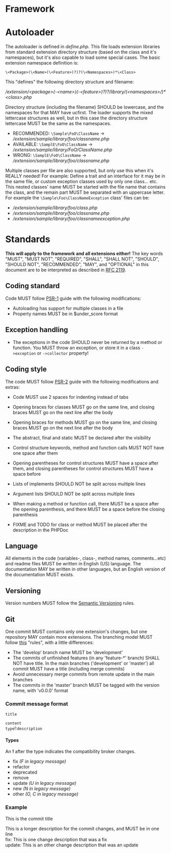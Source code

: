 Framework
======

# Autoloader
The autoloader is defined in *define.php*. This file loads extension libraries from standard extension directory
structure (based on the class and it's namespaces), but it's also capable to load some special cases. The basic extension
namespace definition is:

  `\<Package>(\<Name>(\<Feature>)?)?(\<Namespaces>)*\<Class>`

This "defines" the following directory structure and filename: 

  */extension/\<package\>(-\<name\>)(-\<feature\>)?)?/library/(\<namespaces\>/)\*\<class\>.php*
  
Directory structure (including the filename) SHOULD be lowercase, and the namespaces for that MAY have ucfirst.
The loader supports the mixed lettercase structures as well, but in this case the directory structure lettercase MUST
be the same as the namespaces.

 - RECOMMENDED: `\Sample\FoO\ClassName` -\> */extension/sample/library/foo/classname.php*
 - AVAILABLE: `\SamplE\FoO\ClassName` -\> */extension/sample/library/FoO/ClassName.php*
 - WRONG: `\SamplE\FoO\ClassName` -\> */extension/sample/library/foo/classname.php*
 
Multiple classes per file are also supported, but only use this when it's REALLY needed\! For example: Define a trait
and an interface for it may be in the same file, or custom exception classes used by only one class... etc.
This nested classes' name MUST be started with the file name that contains the class, and the remain part MUST be separated with
an uppercase letter. For example the `\Sample\Foo\ClassNameException` class' files can be:
 
  - */extension/sample/library/foo/class.php*
  - */extension/sample/library/foo/classname.php*
  - */extension/sample/library/foo/classnameexception.php*

# Standards
**This will apply to the framework and all extensions either\!**
The key words "MUST", "MUST NOT", "REQUIRED", "SHALL", "SHALL NOT", "SHOULD", "SHOULD NOT", "RECOMMENDED", "MAY", and
"OPTIONAL" in this document are to be interpreted as described in [RFC 2119](http://tools.ietf.org/html/rfc2119).

## Coding standard
Code MUST follow [PSR-1](http://www.php-fig.org/psr/psr-1/ "PSR-1") guide with the following modifications: 

 - Autoloading has support for multiple classes in a file
 - Property names MUST be in $under\_score format

## Exception handling
 
 - The exceptions in the code SHOULD never be returned by a method or function. You MUST throw an exception, or store it in 
   a class `->exception` or `->collector` property\!

## Coding style
The code MUST follow [PSR-2](http://www.php-fig.org/psr/psr-2/ "PSR-2") guide with the following modifications and extras:

 - Code MUST use 2 spaces for indenting instead of tabs
 - Opening braces for classes MUST go on the same line, and closing braces MUST go on the next line after the body
 - Opening braces for methods MUST go on the same line, and closing braces MUST go on the next line after the body
 - The abstract, final and static MUST be declared after the visibility
 - Control structure keywords, method and function calls MUST NOT have one space after them
 - Opening parentheses for control structures MUST have a space after them, and closing parentheses for control structures MUST have a space before
 - Lists of implements SHOULD NOT be split across multiple lines
 - Argument lists SHOULD NOT be split across multiple lines
 - When making a method or function call, there MUST be a space after the opening parenthesis, and there MUST be a space before the closing parenthesis
 
 - FIXME and TODO for class or method MUST be placed after the description in the PHPDoc

## Language
All elements in the code (variables-, class-, method names, comments...etc) and readme files MUST be written in
English (US) language. The documentation MAY be written in other languages, but an English version of the documentation
MUST exists.  

## Versioning
Version numbers MUST follow the [Semantic Versioning](http://semver.org/) rules. 

## Git
One commit MUST contains only one extension's changes, but one repository MAY contain more extensions. The branching
model MUST follow [this](http://nvie.com/posts/a-successful-git-branching-model/) "rules", with a little differences:

 - The 'develop' branch name MUST be 'development'
 - The commits of unfinished features (in any 'feature-*' branch) SHALL NOT have title. In the main branches ('development'
   or 'master') all commit MUST have a title (including merge commits)
 - Avoid unnecessary merge commits from remote update in the main branches
 - The commits in the 'master' branch MUST be tagged with the version name, with 'v0.0.0' format 

### Commit message format
`title`  
  
`content`  
`type`\!:`description`  

#### Types
An **\!** after the type indicates the compatibility broker changes.

 - fix *(F in legacy message)*
 - refactor
 - deprecated
 - remove
 - update *(U in legacy message)*
 - new *(N in legacy message)*
 - other *(O, C in legacy message)*

### Example
This is the commit title  
  
This is a longer description for the commit changes, and MUST be in one line  
fix: This is one change description that was a fix  
update: This is an other change description that was an update
